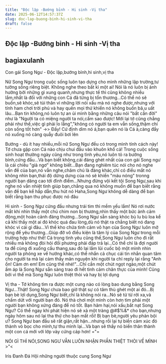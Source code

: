 ```yaml
---
title: "Độc lập -Bướng bỉnh - Hi sinh -Vị tha"
date: 2025-06-12T14:57:37Z
slug: doc-lap-buong-binh-hi-sinh-vi-tha
draft: false
---
```


## Độc lập -Bướng bỉnh - Hi sinh -Vị tha

## bagiaxulanh

Con gái Song Ngư - Độc lập,bướng bỉnh,hi sinh,vị tha
 
Nữ Song Ngư trong cuộc sống luôn tạo dựng cho mình những lập trường,tư tưởng sống riêng biệt. Không nghe theo bất kì một ai! Nói là nó luôn bị ảnh hưởng bởi những gì xung quanh,nhưng thực tế thì cũng không nhiều lắm,nhất là đối với những con Cá đã từng bị tổn thương...Có thể nó sẽ buồn,sẽ khóc,sẽ tủi thân vì những lời nói xấu mà nó nghe được,nhưng với tính ham chơi trời phú và hay quên mọi thứ khiển nó không buồn bã,u uất lâu...Bạn tin không,nó luôn tự an ủi mình bằng những câu nói "bất cần đời" như là "Người ta có miệng người ta nói,cấm sao được! Mới lại tớ cũng chẳng phải như thế,việc gì phải lo lắng","không có người ta em vẫn sống,thậm chí còn sống tốt hơn" ->> Đấy! Cứ định dìm nó á,bạn quên nó là Cá à,càng đẩy nó xuống nó càng quẫy đuôi bơi lên 
 

Bướng - dù ít hay nhiều,mỗi nữ Song Ngư đều có trong mình tính cách này! Tớ chưa gặp con Cá nào chịu chui đầu vào khuôn khổ cả! Trong cuộc sống sinh hoạt thường ngày cũng như trong tình yêu,nó luôn tỏ ra bướng bỉnh,cứng đầu...Và bạn biết không,cái đáng ghét nhất của con gái Song ngư là cái chiêu "giả ngơ" không biết...Bạn đang nghiêm túc nói cho nó nghe vấn đề của bạn,nó vẫn nghe,chăm chú là đàng khác,chỉ có điều mắt nó không nhìn bạn,thái độ dửng dưng của nó sẽ khiến "máu nóng" tronng người bạn dâng cao tới đỉnh điểm...Nhưng đừng vội kết tội Song Ngư,sau khi nghe nó vẫn nhiệt tình giúp bạn,chẳng qua nó không muốn để bạn biết rằng vấn đề bạn kể hấp dẫn,thu hút nó  Haha,Song Ngư không dễ dàng để bạn biết rằng bạn thu phục được nó đâu 
 

Hi sinh - Song Ngư cứng đầu nhưng trái tim thì mềm yếu lắm! Nó rơi nước mắt khi nhìn thấy một chú chim non bị thương,nhìn thấy một bức ảnh cảm động,một hoàn cảnh đáng thương...Song Ngư sẵn sàng khóc bù lu bù loa kể cả khi thấy một ai đó khóc quá đau lòng,dù nó thật ra chẳng biết nó đang khóc vì cái gì đâu...Vì thế kho chứa tình cảm vô hạn của Song Ngư luôn mở rộng để yêu thương...Giúp đỡ vô điều kiện là tâm lý của Song Ngư trong mỗi trường hợp như thế! Cả trong tình yêu cũng thế,Song Ngư luôn cho đi rất nhiều mà không đòi hỏi đối phương phải đáp trả lại...Có thể chỉ là đợi người ta để cùng đi xuống cầu thang,sau đó lại lầm lũi cuốc bộ một mình nhìn người ta phóng xe về hướng khác,có thể nhắn cả chục cái tin nhắn quan tâm cho người ta mà lại cảm thấy mãn nguyện khi người ta chỉ reply lại rằng "Anh ổn! Cảm ơn em! Em cũng thế nhé!"...Chỉ cần một chút ngọt ngào,một chút ấm áp là Song Ngư sẵn sàng trao đi hết tình cảm chân thực của mình! Cũng bởi vì thế mà Song Ngư luôn thiệt thòi và hay bị lợi dụng 
 

Vị tha - Tớ không tìm ra được một cung nào có lòng bao dung bằng Song Ngư...Thật! Song Ngư chưa bao giờ thật sự có tâm thù ghét một ai đó...Bị bạn bè lợi dụng,Song Ngư biết,chỉ là không nói ra...Nó sẽ từ từ rời xa,và chấm dứt với người bạn đó. Nó thà chơi một mình còn hơn tìm phải một người bạn không xứng đáng để nó tốt. Bạn hãm hại,nói xấu,bắt nạt Song Ngư? Có thể ngay khi phát hiện nó sẽ xả một tràng @#$%&* cho bạn,nhưng ngày hôm sau nó lại tha thứ cho bạn mất rồi! Bị bạn bè,người yêu phản bội ư? Song Ngư ban đầu sẽ rất giận,rất hận...nhưng rồi lại tự biến cảm xúc đó thành vỏ bọc cho mình,tự thu mình lại...Và bạn sẽ thấy nó biến thân thành một con cá mới với lớp vày cứng cáp hơn! ="=

NÓI GÌ THÌ NÓI,SONG NGƯ VẪN LUÔN NHẬN PHẦN THIỆT THÒI VỀ MÌNH >"< 
 
 
Iris Đanh Đá
Hội những người thuộc cung Song Ngư